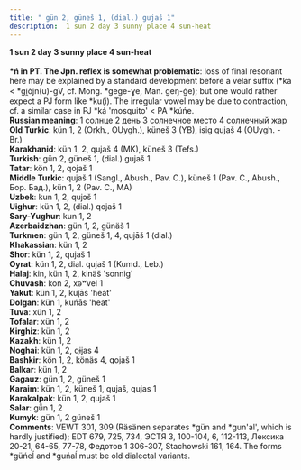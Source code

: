 ```yaml
---
title: " gün 2, güneš 1, (dial.) gujaš 1"
description:  1 sun 2 day 3 sunny place 4 sun-heat
---
```

<p data-pagefind-weight="0.5">
<strong> 1 sun 2 day 3 sunny place 4 sun-heat</strong><br><br>
<strong>*ń in PT. The Jpn. reflex is somewhat problematic</strong>:  loss of final resonant here may be explained by a standard development before a velar suffix (*ka < *gi̯òjn(u)-gV, cf. Mong. *gege-ɣe, Man. geŋ-ǵe); but one would rather expect a PJ form like *ku(i). The irregular vowel may be due to contraction, cf. a similar case in PJ *ká 'mosquito' < PA *kúńe.<br>
<strong>Russian meaning</strong>:  1 солнце 2 день 3 солнечное место 4 солнечный жар<br>
<strong>Old Turkic</strong>:  kün 1, 2 (Orkh., OUygh.), küneš 3 (YB), isig qujaš 4 (OUygh. - Br.)<br>
<strong>Karakhanid</strong>:  kün 1, 2, qujaš 4 (MK), küneš 3 (Tefs.)<br>
<strong>Turkish</strong>:  gün 2, güneš 1, (dial.) gujaš 1<br>
<strong>Tatar</strong>:  kön 1, 2, qojaš 1<br>
<strong>Middle Turkic</strong>:  qujaš 1 (Sangl., Abush., Pav. C.), küneš 1 (Pav. C., Abush., Бор. Бад.), kün 1, 2 (Pav. C., MA)<br>
<strong>Uzbek</strong>:  kun 1, 2, qujɔš 1<br>
<strong>Uighur</strong>:  kün 1, 2, (dial.) qojaš 1<br>
<strong>Sary-Yughur</strong>:  kun 1, 2<br>
<strong>Azerbaidzhan</strong>:  gün 1, 2, günäš 1<br>
<strong>Turkmen</strong>:  gün 1, 2, güneš 1, 4, qujāš 1 (dial.)<br>
<strong>Khakassian</strong>:  kün 1, 2<br>
<strong>Shor</strong>:  kün 1, 2, qujaš 1<br>
<strong>Oyrat</strong>:  kün 1, 2, dial. qujaš 1 (Kumd., Leb.)<br>
<strong>Halaj</strong>:  kin, kün 1, 2, kinäš 'sonnig'<br>
<strong>Chuvash</strong>:  kon 2, xǝʷvel 1<br>
<strong>Yakut</strong>:  kün 1, 2, kuj̃ās 'heat'<br>
<strong>Dolgan</strong>:  kün 1, kuńās 'heat'<br>
<strong>Tuva</strong>:  xün 1, 2<br>
<strong>Tofalar</strong>:  xün 1, 2<br>
<strong>Kirghiz</strong>:  kün 1, 2<br>
<strong>Kazakh</strong>:  kün 1, 2<br>
<strong>Noghai</strong>:  kün 1, 2, qɨjas 4<br>
<strong>Bashkir</strong>:  kön 1, 2, könäs 4, qojaš 1<br>
<strong>Balkar</strong>:  kün 1, 2<br>
<strong>Gagauz</strong>:  gün 1, 2, güneš 1<br>
<strong>Karaim</strong>:  kün 1, 2, küneš 1, qujaš, qujas 1<br>
<strong>Karakalpak</strong>:  kün 1, 2, qujaš 1<br>
<strong>Salar</strong>:  gǖn 1, 2<br>
<strong>Kumyk</strong>:  gün 1, 2 güneš 1<br>
<strong>Comments</strong>:  VEWT 301, 309 (Räsänen separates *gün and *gun'al', which is hardly justified); EDT 679, 725, 734, ЭСТЯ 3, 100-104, 6, 112-113, Лексика 20-21, 64-65, 77-78, Федотов 1 306-307, Stachowski 161, 164. The forms *güńeĺ and *guńaĺ must be old dialectal variants.<br>

</p>
